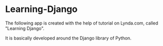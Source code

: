 # Learning-Django

The following app is created with the help of tutorial on Lynda.com, called "Learning Django".

It is basically developed around the Django library of Python.
